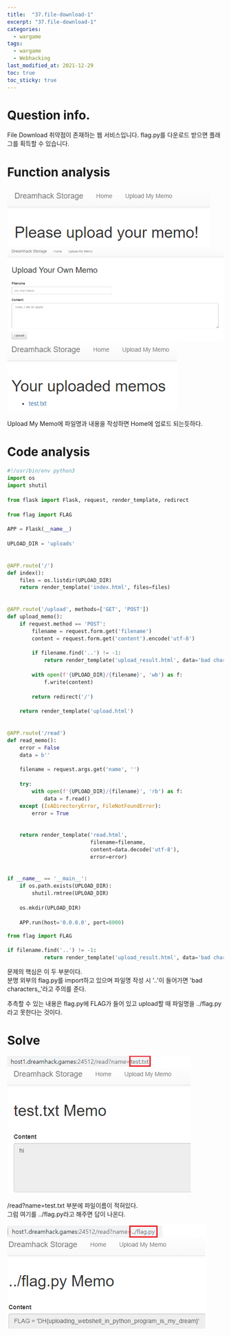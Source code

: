```yaml
---
title:  "37.file-download-1"
excerpt: "37.file-download-1"
categories:
  - wargame
tags:
  - wargame
  - Webhacking
last_modified_at: 2021-12-29
toc: true
toc_sticky: true
---
```


# Question info.
File Download 취약점이 존재하는 웹 서비스입니다.
flag.py를 다운로드 받으면 플래그를 획득할 수 있습니다.

# Function analysis
![37_1](/assets/images/wargame/37_1.PNG)
![37_2](/assets/images/wargame/37_2.PNG)
![37_3](/assets/images/wargame/37_3.PNG)

Upload My Memo에 파일명과 내용을 작성하면 Home에 업로드 되는듯하다.

# Code analysis
```python
#!/usr/bin/env python3
import os
import shutil

from flask import Flask, request, render_template, redirect

from flag import FLAG

APP = Flask(__name__)

UPLOAD_DIR = 'uploads'


@APP.route('/')
def index():
    files = os.listdir(UPLOAD_DIR)
    return render_template('index.html', files=files)


@APP.route('/upload', methods=['GET', 'POST'])
def upload_memo():
    if request.method == 'POST':
        filename = request.form.get('filename')
        content = request.form.get('content').encode('utf-8')

        if filename.find('..') != -1:
            return render_template('upload_result.html', data='bad characters,,')

        with open(f'{UPLOAD_DIR}/{filename}', 'wb') as f:
            f.write(content)

        return redirect('/')

    return render_template('upload.html')


@APP.route('/read')
def read_memo():
    error = False
    data = b''

    filename = request.args.get('name', '')

    try:
        with open(f'{UPLOAD_DIR}/{filename}', 'rb') as f:
            data = f.read()
    except (IsADirectoryError, FileNotFoundError):
        error = True


    return render_template('read.html',
                           filename=filename,
                           content=data.decode('utf-8'),
                           error=error)


if __name__ == '__main__':
    if os.path.exists(UPLOAD_DIR):
        shutil.rmtree(UPLOAD_DIR)

    os.mkdir(UPLOAD_DIR)

    APP.run(host='0.0.0.0', port=8000)
```

```python
from flag import FLAG

if filename.find('..') != -1:
            return render_template('upload_result.html', data='bad characters,,')
```

문제의 핵심은 이 두 부분이다.  
분명 외부의 flag.py를 import하고 있으며 파일명 작성 시 '..'이 들어가면 'bad characters,,'라고 주의를 준다.  

추측할 수 있는 내용은 flag.py에 FLAG가 들어 있고 upload할 때 파일명을 ../flag.py라고 못한다는 것이다.

# Solve
![37_4](/assets/images/wargame/37_4.png)

/read?name=test.txt 부분에 파일이름이 적혀있다.  
그럼 여기를 ../flag.py라고 해주면 답이 나온다.

![37_5](/assets/images/wargame/37_5.png)

